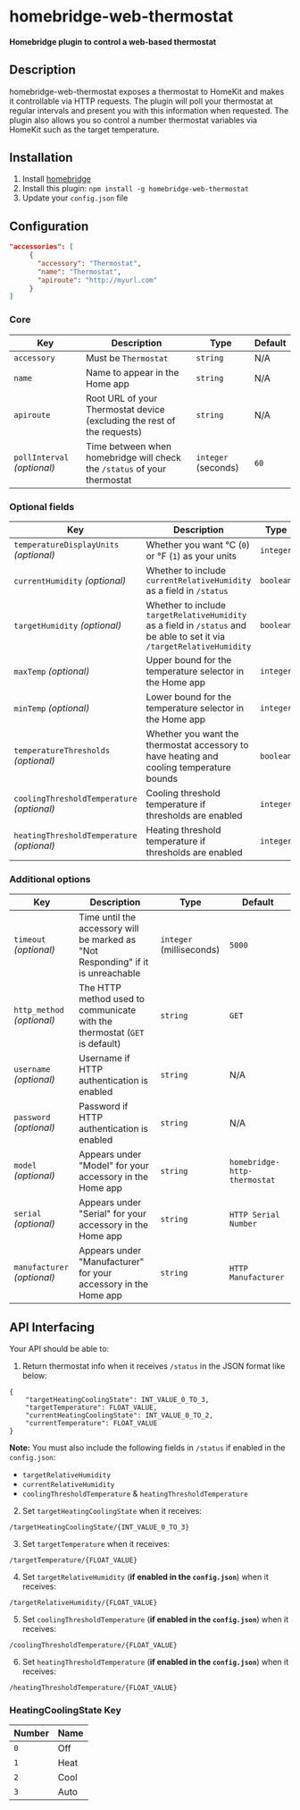 # homebridge-web-thermostat

#### Homebridge plugin to control a web-based thermostat

## Description

homebridge-web-thermostat exposes a thermostat to HomeKit and makes it controllable via HTTP requests. The plugin will poll your thermostat at regular intervals and present you with this information when requested. The plugin also allows you so control a number thermostat variables via HomeKit such as the target temperature.

## Installation

1. Install [homebridge](https://github.com/nfarina/homebridge#installation-details)
2. Install this plugin: `npm install -g homebridge-web-thermostat`
3. Update your `config.json` file

## Configuration

```json
"accessories": [
     {
       "accessory": "Thermostat",
       "name": "Thermostat",
       "apiroute": "http://myurl.com"
     }
]
```

### Core
| Key | Description | Type | Default |
| --- | --- | --- | --- |
| `accessory` | Must be `Thermostat` | `string` | N/A |
| `name` | Name to appear in the Home app | `string` | N/A |
| `apiroute` | Root URL of your Thermostat device (excluding the rest of the requests) | `string` | N/A |
| `pollInterval` _(optional)_ | Time between when homebridge will check the `/status` of your thermostat | `integer` (seconds) | `60` |

### Optional fields
| Key | Description | Type | Default |
| --- | --- | --- | --- |
| `temperatureDisplayUnits` _(optional)_ | Whether you want °C (`0`) or °F (`1`) as your units | `integer` | `0` |
| `currentHumidity` _(optional)_ | Whether to include `currentRelativeHumidity` as a field in `/status` | `boolean` | `false` |
| `targetHumidity` _(optional)_ | Whether to include `targetRelativeHumidity` as a field in `/status` and be able to set it via `/targetRelativeHumidity` | `boolean` | `false` |
| `maxTemp` _(optional)_ | Upper bound for the temperature selector in the Home app | `integer` | `30` |
| `minTemp` _(optional)_ | Lower bound for the temperature selector in the Home app | `integer` | `15` |
| `temperatureThresholds` _(optional)_ | Whether you want the thermostat accessory to have heating and cooling temperature bounds | `boolean` | `false` |
| `coolingThresholdTemperature` _(optional)_ | Cooling threshold temperature if thresholds are enabled | `integer` | `30` |
| `heatingThresholdTemperature` _(optional)_ | Heating threshold temperature if thresholds are enabled | `integer` | `20` |

### Additional options
| Key | Description | Type | Default |
| --- | --- | --- | --- |
| `timeout` _(optional)_ | Time until the accessory will be marked as "Not Responding" if it is unreachable | `integer` (milliseconds) | `5000` |
| `http_method` _(optional)_ | The HTTP method used to communicate with the thermostat (`GET` is default) | `string` | `GET` |
| `username` _(optional)_ | Username if HTTP authentication is enabled | `string` | N/A |
| `password` _(optional)_ | Password if HTTP authentication is enabled | `string` | N/A |
| `model` _(optional)_ | Appears under "Model" for your accessory in the Home app | `string` |`homebridge-http-thermostat` |
| `serial` _(optional)_ | Appears under "Serial" for your accessory in the Home app | `string` | `HTTP Serial Number` |
| `manufacturer` _(optional)_ | Appears under "Manufacturer" for your accessory in the Home app | `string` | `HTTP Manufacturer` |

## API Interfacing

Your API should be able to:

1. Return thermostat info when it receives `/status` in the JSON format like below:
```
{
    "targetHeatingCoolingState": INT_VALUE_0_TO_3,
    "targetTemperature": FLOAT_VALUE,
    "currentHeatingCoolingState": INT_VALUE_0_TO_2,
    "currentTemperature": FLOAT_VALUE
}
```

**Note:** You must also include the following fields in `/status` if enabled in the `config.json`:

- `targetRelativeHumidity`
- `currentRelativeHumidity`
- `coolingThresholdTemperature` & `heatingThresholdTemperature`

2. Set `targetHeatingCoolingState` when it receives:
```
/targetHeatingCoolingState/{INT_VALUE_0_TO_3}
```

3. Set `targetTemperature` when it receives:
```
/targetTemperature/{FLOAT_VALUE}
```

4. Set `targetRelativeHumidity` (**if enabled in the `config.json`**) when it receives:
```
/targetRelativeHumidity/{FLOAT_VALUE}
```

5. Set `coolingThresholdTemperature` (**if enabled in the `config.json`**) when it receives:
```
/coolingThresholdTemperature/{FLOAT_VALUE}
```

6. Set `heatingThresholdTemperature` (**if enabled in the `config.json`**) when it receives:
```
/heatingThresholdTemperature/{FLOAT_VALUE}
```

### HeatingCoolingState Key

| Number | Name |
| --- | --- |
| `0` | Off |
| `1` | Heat |
| `2` | Cool |
| `3` | Auto |

